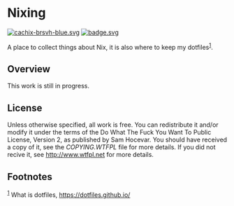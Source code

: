 # Nixing

<div class="org-center">
<p>
<a href="https://brsvh.cachix.org"><img src="https://img.shields.io/badge/cachix-brsvh-blue.svg" alt="cachix-brsvh-blue.svg" class="org-svg" /></a>
<a href="https://github.com/brsvh/nixing/actions"><img src="https://github.com/brsvh/nixing/actions/workflows/check.yaml/badge.svg" alt="badge.svg" class="org-svg" /></a>
</p>
</div>

A place to collect things about Nix, it is also where to keep my
dotfiles<sup><a id="fnr.1" class="footref" href="#fn.1" role="doc-backlink">1</a></sup>.


## Overview

This work is still in progress.


## License

Unless otherwise specified, all work is free. You can redistribute it
and/or modify it under the terms of the Do What The Fuck You Want To
Public License, Version 2, as published by Sam Hocevar. You should have
received a copy of it, see the *COPYING.WTFPL* file for more details. If
you did not recive it, see <http://www.wtfpl.net> for more details.


## Footnotes

<sup><a id="fn.1" href="#fnr.1">1</a></sup> What is dotfiles, <https://dotfiles.github.io/>
